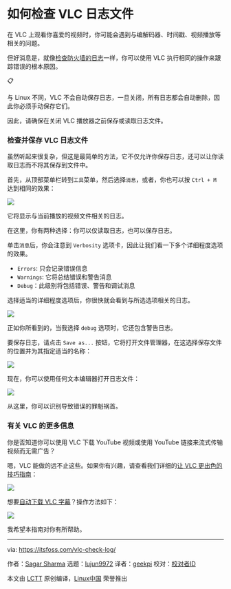 [#]: subject: "How to Check VLC Log Files"
[#]: via: "https://itsfoss.com/vlc-check-log/"
[#]: author: "Sagar Sharma https://itsfoss.com/author/sagar/"
[#]: collector: "lujun9972/lctt-scripts-1693450080"
[#]: translator: "geekpi"
[#]: reviewer: " "
[#]: publisher: " "
[#]: url: " "

如何检查 VLC 日志文件
======

在 VLC 上观看你喜爱的视频时，你可能会遇到与编解码器、时间戳、视频播放等相关的问题。

但好消息是，就像[检查防火墙的日志][1]一样，你可以使用 VLC 执行相同的操作来跟踪错误的根本原因。

📋

与 Linux 不同，VLC 不会自动保存日志，一旦关闭，所有日志都会自动删除，因此你必须手动保存它们。

因此，请确保在关闭 VLC 播放器之前保存或读取日志文件。

### 检查并保存 VLC 日志文件

虽然听起来很复杂，但这是最简单的方法，它不仅允许你保存日志，还可以让你读取日志而不将其保存到文件中。

首先，从顶部菜单栏转到`工具`菜单，然后选择`消息`，或者，你也可以按 `Ctrl + M` 达到相同的效果：

![][2]

它将显示与当前播放的视频文件相关的日志。

在这里，你有两种选择：你可以仅读取日志，也可以保存日志。

单击`消息`后，你会注意到 `Verbosity` 选项卡，因此让我们看一下多个详细程度选项的效果。

  * `Errors`: 只会记录错误信息
  * `Warnings`: 它将总结错误和警告消息
  * `Debug`：此级别将包括错误、警告和调试消息



选择适当的详细程度选项后，你很快就会看到与所选选项相关的日志。

![][3]

正如你所看到的，当我选择 `debug` 选项时，它还包含警告日志。

要保存日志，请点击 `Save as...` 按钮，它将打开文件管理器，在这选择保存文件的位置并为其指定适当的名称：

![][4]

现在，你可以使用任何文本编辑器打开日志文件：

![][5]

从这里，你可以识别导致错误的罪魁祸首。

### 有关 VLC 的更多信息

你是否知道你可以使用 VLC 下载 YouTube 视频或使用 YouTube 链接来流式传输视频而无需广告？

嗯，VLC 能做的远不止这些。如果你有兴趣，请查看我们详细的[让 VLC 更出色的技巧指南][6]：

![][7]

想要[自动下载 VLC 字幕][8]？操作方法如下：

![][7]

我希望本指南对你有所帮助。

--------------------------------------------------------------------------------

via: https://itsfoss.com/vlc-check-log/

作者：[Sagar Sharma][a]
选题：[lujun9972][b]
译者：[geekpi](https://github.com/geekpi)
校对：[校对者ID](https://github.com/校对者ID)

本文由 [LCTT](https://github.com/LCTT/TranslateProject) 原创编译，[Linux中国](https://linux.cn/) 荣誉推出

[a]: https://itsfoss.com/author/sagar/
[b]: https://github.com/lujun9972
[1]: https://learnubuntu.com/check-firewall-logs/
[2]: https://itsfoss.com/content/images/2023/08/Go-to-messages-to-read-logs-in-VLC.png
[3]: https://itsfoss.com/content/images/2023/08/Choose-verbosity-to-capture-different-types-of-logs-1.png
[4]: https://itsfoss.com/content/images/2023/08/Save-VLC-logs-1.png
[5]: https://itsfoss.com/content/images/2023/08/Open-VLC-log-file.png
[6]: https://itsfoss.com/simple-vlc-tips/
[7]: https://itsfoss.com/content/images/size/w256h256/2022/12/android-chrome-192x192.png
[8]: https://itsfoss.com/download-subtitles-automatically-vlc-media-player-ubuntu/
